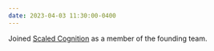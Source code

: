 ```yaml
---
date: 2023-04-03 11:30:00-0400
---
```


Joined [Scaled Cognition](https://scaledcognition.com/) as a member of the founding team.
